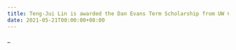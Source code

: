 ```yaml
---
title: Teng-Jui Lin is awarded the Dan Evans Term Scholarship from UW Chemical Engineering.
date: 2021-05-21T00:00:00+08:00
---
```


_